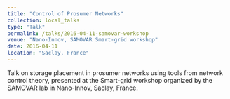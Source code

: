 ```yaml
---
title: "Control of Prosumer Networks"
collection: local_talks
type: "Talk"
permalink: /talks/2016-04-11-samovar-workshop
venue: "Nano-Innov, SAMOVAR Smart-grid workshop"
date: 2016-04-11
location: "Saclay, France"
---
```


Talk on storage placement in prosumer networks using tools from network control theory, presented at the Smart-grid workshop organized by the SAMOVAR lab in Nano-Innov, Saclay, France.